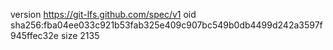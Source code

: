 version https://git-lfs.github.com/spec/v1
oid sha256:fba04ee033c921b53fab325e409c907bc549b0db4499d242a3597f945ffec32e
size 2135
